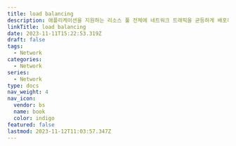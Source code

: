 ```yaml
---
title: load balancing
description: 애플리케이션을 지원하는 리소스 풀 전체에 네트워크 트래픽을 균등하게 배포하는 방법
linkTitle: load balancing
date: 2023-11-11T15:22:53.319Z
draft: false
tags:
  - Network
categories:
  - Network
series:
  - Network
type: docs
nav_weight: 4
nav_icon:
  vendor: bs
  name: book
  color: indigo
featured: false
lastmod: 2023-11-12T11:03:57.347Z
---
```


